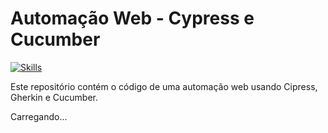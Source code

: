 # Automação Web - Cypress e Cucumber
[![Skills](https://api.devicons.dev.br/icon?icons=Cypress&size=48&theme=light&perline=30)](https://devicons.dev.br/)

Este repositório contém o código de uma automação web usando Cipress, Gherkin e Cucumber.

Carregando...

